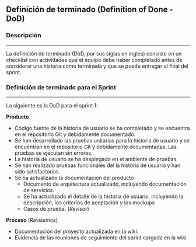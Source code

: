 
## Definición de terminado (Definition of Done - DoD)


### Descripción 
---
La definición de terminado (DoD, por sus siglas en ingles) consiste en un checklist con actividades que el equipo debe haber completado antes de considerar una historia como terminada y que se puede entregar al final del sprint.


### Definición de terminado para el Sprint
---

La siguiente es la DoD para el sprint 1:

**Producto**

* Código fuente de la historia de usuario se ha completado y se encuentra en el repositorio Git y debidamente documentado.
* Se han desarrollado las pruebas unitarias para la historia de usuario y se encuentran en el repositorio Git y debidamente documentadas. Las pruebas se ejecutan sin errores.
* La historia de usuario se ha desplegado en el ambiente de pruebas.
* Se han realizado pruebas funcionales del la historia de usuario y han sido satisfactorias.
* Se ha actualizado la documentación del producto
  * Documento de arquitectura actualizado, incluyendo documentación de servicios.
  * Se ha actualizado el detalle de la historia de usuario, incluyendo la descripción, los criterios de aceptación y los mockups
  * Casos de prueba. (*Revisar*)

**Proceso** (*Revisemos*)

* Documentación del proyecto actualizada en la wiki.
* Evidencia de las reuniones de seguimiento del sprint cargada en la wiki.
